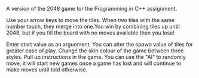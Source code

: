 A version of the 2048 game for the Programming in C++ assignment.

Use your arrow keys to move the tiles. When two tiles with the same number touch, they merge into one.You win by combining tiles up until 2048, but if you fill the board with no moves available then you lose!

Enter start value as an arguement. You can alter the spawn value of tiles for greater ease of play.
Change the skin colour of the game between three styles.
Pull up instructions in the game.
You can use the "AI" to randomly move, it will start new games once a game has lost and will continue to make moves until told otherwise.